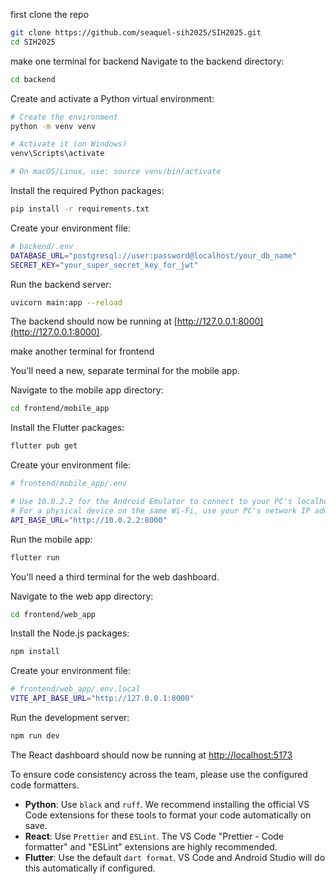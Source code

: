 first clone the repo 

```bash
git clone https://github.com/seaquel-sih2025/SIH2025.git
cd SIH2025
```


make one terminal for backend
Navigate to the backend directory:
```bash
cd backend
```

Create and activate a Python virtual environment:
```bash
# Create the environment
python -m venv venv

# Activate it (on Windows)
venv\Scripts\activate

# On macOS/Linux, use: source venv/bin/activate
```

Install the required Python packages:
```bash
pip install -r requirements.txt
```

Create your environment file:
```bash
# backend/.env
DATABASE_URL="postgresql://user:password@localhost/your_db_name"
SECRET_KEY="your_super_secret_key_for_jwt"
```

Run the backend server:
```bash
uvicorn main:app --reload
```

The backend should now be running at [http://127.0.0.1:8000](http://127.0.0.1:8000).



make another terminal for frontend

You'll need a new, separate terminal for the mobile app.

Navigate to the mobile app directory:
```bash
cd frontend/mobile_app
```

Install the Flutter packages:
```bash
flutter pub get
```

Create your environment file:
```bash
# frontend/mobile_app/.env

# Use 10.0.2.2 for the Android Emulator to connect to your PC's localhost
# For a physical device on the same Wi-Fi, use your PC's network IP address (e.g., 192.168.1.5:8000)
API_BASE_URL="http://10.0.2.2:8000"
```

Run the mobile app:
```bash
flutter run
```


You'll need a third terminal for the web dashboard.

Navigate to the web app directory:
```bash
cd frontend/web_app
```

Install the Node.js packages:
```bash
npm install
```

Create your environment file:
```bash
# frontend/web_app/.env.local
VITE_API_BASE_URL="http://127.0.0.1:8000"
```

Run the development server:
```bash
npm run dev
```


The React dashboard should now be running at [http://localhost:5173](http://localhost:5173)


To ensure code consistency across the team, please use the configured code formatters.

- **Python**: Use `black` and `ruff`. We recommend installing the official VS Code extensions for these tools to format your code automatically on save.
- **React**: Use `Prettier` and `ESLint`. The VS Code "Prettier - Code formatter" and "ESLint" extensions are highly recommended.
- **Flutter**: Use the default `dart format`. VS Code and Android Studio will do this automatically if configured.
